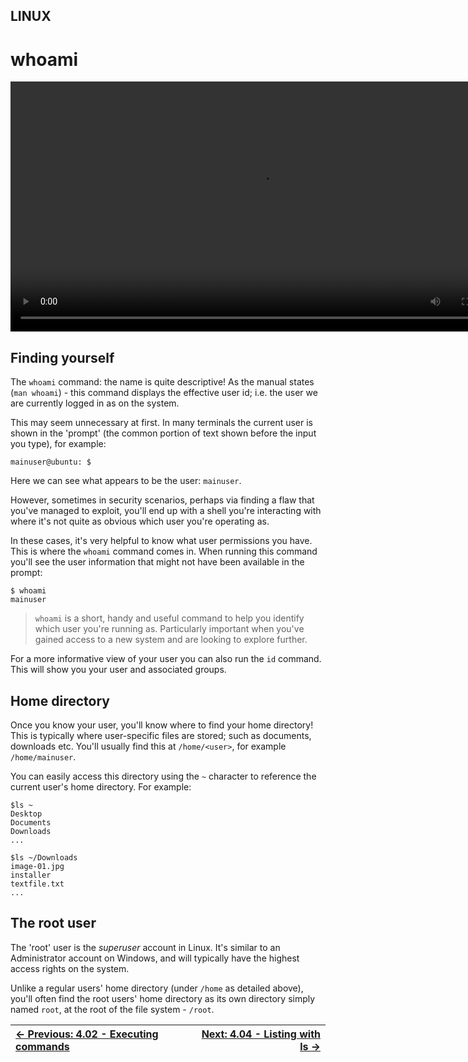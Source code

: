 ## LINUX

# whoami

<div align="center">
 <video src="https://github.com/alphyos/CyberStart-2023/assets/108233076/2bf91748-698e-49c2-9306-28fd0393ea94" width="800" />
</div>

## Finding yourself

The `whoami` command: the name is quite descriptive! As the manual states (`man whoami`) - this command displays the effective user id; i.e. the user we are currently logged in as on the system.

This may seem unnecessary at first. In many terminals the current
user is shown in the 'prompt' (the common portion of text shown before
the input you type), for example:

```console
mainuser@ubuntu: $
```

Here we can see what appears to be the user: `mainuser`.

However, sometimes in security scenarios, perhaps via finding a flaw
that you've managed to exploit, you'll end up with a shell you're
interacting with where it's not quite as obvious which user you're
operating as.

In these cases, it's very helpful to know what user permissions you have. This is where the `whoami` command comes in. When running this command you'll see the user information that might not have been available in the prompt:

```console
$ whoami
mainuser
```

> `whoami` is a short, handy and useful command to help you
> identify which user you're running as. Particularly important when
> you've gained access to a new system and are looking to explore further.

For a more informative view of your user you can also run the `id` command. This will show you your user and associated groups.

## Home directory

Once you know your user, you'll know where to find your home
directory! This is typically where user-specific files are stored; such
as documents, downloads etc. You'll usually find this at `/home/<user>`, for example `/home/mainuser`.

You can easily access this directory using the `~` character to reference the current user's home directory. For example:

```console
$ls ~
Desktop
Documents
Downloads
...

$ls ~/Downloads
image-01.jpg
installer
textfile.txt
...
```

## The root user

The 'root' user is the *superuser* account in Linux. It's
similar to an Administrator account on Windows, and will typically have
the highest access rights on the system.

Unlike a regular users' home directory (under `/home` as detailed above), you'll often find the root users' home directory as its own directory simply named `root`, at the root of the file system - `/root`.

<div align="center">

[← Previous: 4.02 - Executing commands](ExecutingCommands4.2.md) | [Next: 4.04 - Listing with ls →](ListingWithLs4.4.md)
:-|-:
